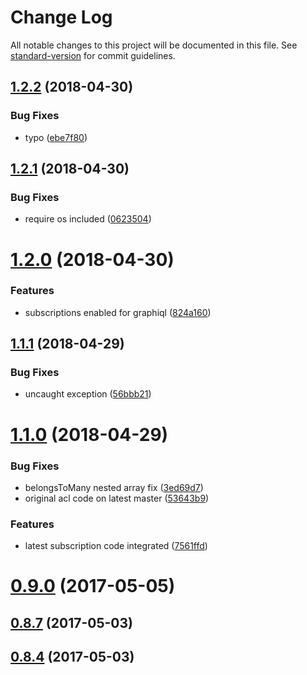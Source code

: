 # Change Log

All notable changes to this project will be documented in this file. See [standard-version](https://github.com/conventional-changelog/standard-version) for commit guidelines.

<a name="1.2.2"></a>
## [1.2.2](https://github.com/BlueEastCode/loopback-graphql-relay/compare/v1.2.1...v1.2.2) (2018-04-30)


### Bug Fixes

* typo ([ebe7f80](https://github.com/BlueEastCode/loopback-graphql-relay/commit/ebe7f80))



<a name="1.2.1"></a>
## [1.2.1](https://github.com/BlueEastCode/loopback-graphql-relay/compare/v1.2.0...v1.2.1) (2018-04-30)


### Bug Fixes

* require os included ([0623504](https://github.com/BlueEastCode/loopback-graphql-relay/commit/0623504))



<a name="1.2.0"></a>
# [1.2.0](https://github.com/BlueEastCode/loopback-graphql-relay/compare/v1.1.1...v1.2.0) (2018-04-30)


### Features

* subscriptions enabled for graphiql ([824a160](https://github.com/BlueEastCode/loopback-graphql-relay/commit/824a160))



<a name="1.1.1"></a>
## [1.1.1](https://github.com/BlueEastCode/loopback-graphql-relay/compare/v1.1.0...v1.1.1) (2018-04-29)


### Bug Fixes

* uncaught exception ([56bbb21](https://github.com/BlueEastCode/loopback-graphql-relay/commit/56bbb21))



<a name="1.1.0"></a>
# [1.1.0](https://github.com/BlueEastCode/loopback-graphql-relay/compare/0.9.2...1.1.0) (2018-04-29)


### Bug Fixes

* belongsToMany nested array fix ([3ed69d7](https://github.com/BlueEastCode/loopback-graphql-relay/commit/3ed69d7))
* original acl code on latest master ([53643b9](https://github.com/BlueEastCode/loopback-graphql-relay/commit/53643b9))


### Features

* latest subscription code integrated ([7561ffd](https://github.com/BlueEastCode/loopback-graphql-relay/commit/7561ffd))



<a name="0.9.0"></a>
# [0.9.0](https://github.com/BlueEastCode/loopback-graphql-relay/compare/0.8.8...0.9.0) (2017-05-05)



<a name="0.8.7"></a>
## [0.8.7](https://github.com/BlueEastCode/loopback-graphql-relay/compare/0.8.6...0.8.7) (2017-05-03)



<a name="0.8.4"></a>
## [0.8.4](https://github.com/BlueEastCode/loopback-graphql-relay/compare/0.8.3...0.8.4) (2017-05-03)
